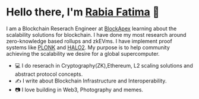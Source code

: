 # **Hello there, I'm** [Rabia Fatima](https://twitter.com/rabiaf183) 👋

I am a Blockchain Reserach Engineer at [BlockApex](https://blockapex.io/) learning about the scalability solutions for blockchain. I have done my most research around zero-knowledge based rollups and zkEVms. I have implement proof systems like [PLONK](https://github.com/dusk-network/plonk) and [HALO2](https://github.com/zcash/halo2).
My purpose is to help community achieving the scalability we desire for a global supercomputer.

- 💻 I do reserach in Cryptography(ZK),Ethereum, L2 scaling solutions and abstract protocol concepts.
- ✍️  I write about Blockchain Infrastructure and Interoperability.
- 📷 I love building in Web3, Photography and memes.


  
    
  
  

  
    
     
    
  

    
    

